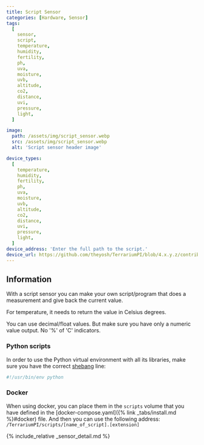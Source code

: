```yaml
---
title: Script Sensor
categories: [Hardware, Sensor]
tags:
  [
    sensor,
    script,
    temperature,
    humidity,
    fertility,
    ph,
    uva,
    moisture,
    uvb,
    altitude,
    co2,
    distance,
    uvi,
    pressure,
    light,
  ]

image:
  path: /assets/img/script_sensor.webp
  src: /assets/img/script_sensor.webp
  alt: 'Script sensor header image'

device_types:
  [
    temperature,
    humidity,
    fertility,
    ph,
    uva,
    moisture,
    uvb,
    altitude,
    co2,
    distance,
    uvi,
    pressure,
    light,
  ]
device_address: 'Enter the full path to the script.'
device_url: https://github.com/theyosh/TerrariumPI/blob/4.x.y.z/contrib/script_sensor.py
---
```


## Information

With a script sensor you can make your own script/program that does a
measurement and give back the current value.

For temperature, it needs to return the value in Celsius degrees.

You can use decimal/float values. But make sure you have only a numeric value
output. No '%' of 'C' indicators.

### Python scripts

In order to use the Python virtual environment with all its libraries, make sure
you have the correct [shebang](<https://en.wikipedia.org/wiki/Shebang_(Unix)>)
line:

```bash
#!/usr/bin/env python
```

### Docker

When using docker, you can place them in the `scripts` volume that you have
defined in the [docker-compose.yaml]({% link _tabs/install.md %}#docker) file.
And then you can use the following address:
`/TerrariumPI/scripts/[name_of_script].[extension]`

{% include_relative _sensor_detail.md %}
